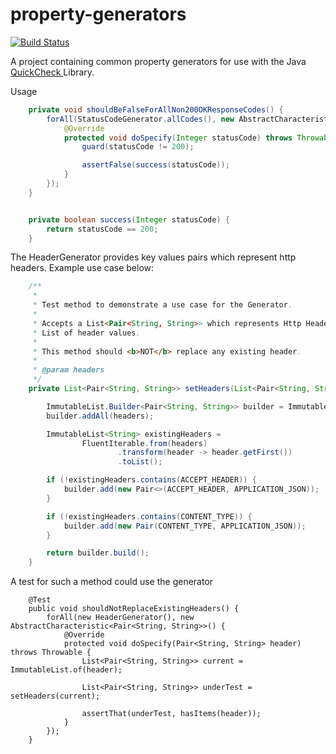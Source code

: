 # property-generators
[![Build Status](https://travis-ci.org/murphy-paul/property-generators.svg?branch=master)](https://travis-ci.org/murphy-paul/property-generators)

A project containing common property generators for use with the Java [QuickCheck ](https://bitbucket.org/blob79/quickcheck) Library.

Usage

```java
    private void shouldBeFalseForAllNon200OKResponseCodes() {
        forAll(StatusCodeGenerator.allCodes(), new AbstractCharacteristic<Integer>() {
            @Override
            protected void doSpecify(Integer statusCode) throws Throwable {
                guard(statusCode != 200);

                assertFalse(success(statusCode));
            }
        });
    }


    private boolean success(Integer statusCode) {
        return statusCode == 200;
    }
```


The HeaderGenerator provides key values pairs which represent http headers. Example use case below:


```java
    /**
     *
     * Test method to demonstrate a use case for the Generator.
     *
     * Accepts a List<Pair<String, String>> which represents Http Headers, and returns a modified
     * List of header values.
     *
     * This method should <b>NOT</b> replace any existing header.
     *
     * @param headers
     */
    private List<Pair<String, String>> setHeaders(List<Pair<String, String>> headers) {

        ImmutableList.Builder<Pair<String, String>> builder = ImmutableList.builder();
        builder.addAll(headers);

        ImmutableList<String> existingHeaders =
                FluentIterable.from(headers)
                        .transform(header -> header.getFirst())
                        .toList();

        if (!existingHeaders.contains(ACCEPT_HEADER)) {
            builder.add(new Pair<>(ACCEPT_HEADER, APPLICATION_JSON));
        }

        if (!existingHeaders.contains(CONTENT_TYPE)) {
            builder.add(new Pair(CONTENT_TYPE, APPLICATION_JSON));
        }

        return builder.build();
    }
```

A test for such a method could use the generator

```
    @Test
    public void shouldNotReplaceExistingHeaders() {
        forAll(new HeaderGenerator(), new AbstractCharacteristic<Pair<String, String>>() {
            @Override
            protected void doSpecify(Pair<String, String> header) throws Throwable {
                List<Pair<String, String>> current = ImmutableList.of(header);

                List<Pair<String, String>> underTest = setHeaders(current);

                assertThat(underTest, hasItems(header));
            }
        });
    }

```